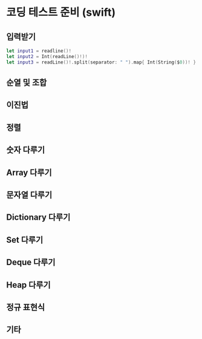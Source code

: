 # 코딩 테스트 준비 (swift)

## 입력받기
```swift
let input1 = readline()!
let input2 = Int(readLine()!)! 
let input3 = readLine()!.split(separator: " ").map{ Int(String($0))! }
```

## 순열 및 조합

## 이진법

## 정렬

## 숫자 다루기

## Array 다루기

## 문자열 다루기

## Dictionary 다루기

## Set 다루기

## Deque 다루기

## Heap 다루기

## 정규 표현식

## 기타
